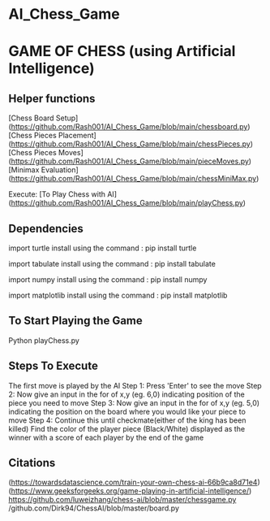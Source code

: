 # AI_Chess_Game

# GAME OF CHESS (using Artificial Intelligence)

## Helper functions

[Chess Board Setup] (https://github.com/Rash001/AI_Chess_Game/blob/main/chessboard.py)
[Chess Pieces Placement] (https://github.com/Rash001/AI_Chess_Game/blob/main/chessPieces.py)
[Chess Pieces Moves] (https://github.com/Rash001/AI_Chess_Game/blob/main/pieceMoves.py)
[Minimax Evaluation] (https://github.com/Rash001/AI_Chess_Game/blob/main/chessMiniMax.py)

Execute:
[To Play Chess with AI] (https://github.com/Rash001/AI_Chess_Game/blob/main/playChess.py)


## Dependencies 

import turtle
install using the command : pip install turtle

import tabulate
install using the command : pip install tabulate

import numpy 
install using the command : pip install numpy

import matplotlib
install using the command : pip install matplotlib

## To Start Playing the Game
Python playChess.py

## Steps To Execute 

The first move is played by the AI
Step 1: Press 'Enter' to see the move
Step 2: Now give an input in the for of x,y (eg. 6,0) indicating  position of the piece you need to move
Step 3: Now give an input in the for of x,y (eg. 5,0) indicating  the position  on the board where you would like your piece to move 
Step 4: Continue this until checkmate(either of the king has been killed)
Find the color of the player piece (Black/White) displayed as the winner with a score of each player by the end of the game

## Citations

(https://towardsdatascience.com/train-your-own-chess-ai-66b9ca8d71e4)
(https://www.geeksforgeeks.org/game-playing-in-artificial-intelligence/)
https://github.com/luweizhang/chess-ai/blob/master/chessgame.py
/github.com/Dirk94/ChessAI/blob/master/board.py








